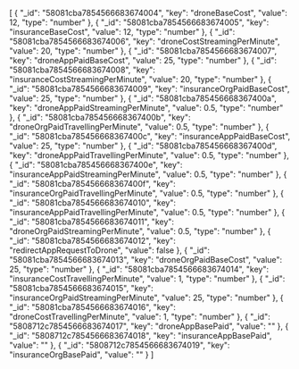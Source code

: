 [
  {
    "_id": "58081cba7854566683674004",
    "key": "droneBaseCost",
    "value": 12,
    "type": "number"
  },
  {
    "_id": "58081cba7854566683674005",
    "key": "insuranceBaseCost",
    "value": 12,
    "type": "number"
  },
  {
    "_id": "58081cba7854566683674006",
    "key": "droneCostStreamingPerMinute",
    "value": 20,
    "type": "number"
  },
  {
    "_id": "58081cba7854566683674007",
    "key": "droneAppPaidBaseCost",
    "value": 25,
    "type": "number"
  },
  {
    "_id": "58081cba7854566683674008",
    "key": "insuranceCostStreamingPerMinute",
    "value": 20,
    "type": "number"
  },
  {
    "_id": "58081cba7854566683674009",
    "key": "insuranceOrgPaidBaseCost",
    "value": 25,
    "type": "number"
  },
  {
    "_id": "58081cba785456668367400a",
    "key": "droneAppPaidStreamingPerMinute",
    "value": 0.5,
    "type": "number"
  },
  {
    "_id": "58081cba785456668367400b",
    "key": "droneOrgPaidTravellingPerMinute",
    "value": 0.5,
    "type": "number"
  },
  {
    "_id": "58081cba785456668367400c",
    "key": "insuranceAppPaidBaseCost",
    "value": 25,
    "type": "number"
  },
  {
    "_id": "58081cba785456668367400d",
    "key": "droneAppPaidTravellingPerMinute",
    "value": 0.5,
    "type": "number"
  },
  {
    "_id": "58081cba785456668367400e",
    "key": "insuranceAppPaidStreamingPerMinute",
    "value": 0.5,
    "type": "number"
  },
  {
    "_id": "58081cba785456668367400f",
    "key": "insuranceOrgPaidTravellingPerMinute",
    "value": 0.5,
    "type": "number"
  },
  {
    "_id": "58081cba7854566683674010",
    "key": "insuranceAppPaidTravellingPerMinute",
    "value": 0.5,
    "type": "number"
  },
  {
    "_id": "58081cba7854566683674011",
    "key": "droneOrgPaidStreamingPerMinute",
    "value": 0.5,
    "type": "number"
  },
  {
    "_id": "58081cba7854566683674012",
    "key": "redirectAppRequestToDrone",
    "value": false
  },
  {
    "_id": "58081cba7854566683674013",
    "key": "droneOrgPaidBaseCost",
    "value": 25,
    "type": "number"
  },
  {
    "_id": "58081cba7854566683674014",
    "key": "insuranceCostTravellingPerMinute",
    "value": 1,
    "type": "number"
  },
  {
    "_id": "58081cba7854566683674015",
    "key": "insuranceOrgPaidStreamingPerMinute",
    "value": 25,
    "type": "number"
  },
  {
    "_id": "58081cba7854566683674016",
    "key": "droneCostTravellingPerMinute",
    "value": 1,
    "type": "number"
  },
  {
    "_id": "5808712c7854566683674017",
    "key": "droneAppBasePaid",
    "value": ""
  },
  {
    "_id": "5808712c7854566683674018",
    "key": "insuranceAppBasePaid",
    "value": ""
  },
  {
    "_id": "5808712c7854566683674019",
    "key": "insuranceOrgBasePaid",
    "value": ""
  }
]
